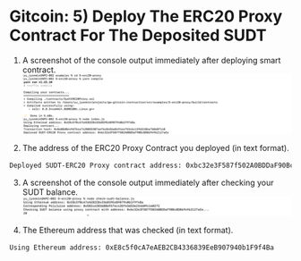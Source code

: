 # Gitcoin: 5) Deploy The ERC20 Proxy Contract For The Deposited SUDT

1. A screenshot of the console output immediately after deploying smart contract.
![deploying_smart_contract](deploying_smart_contract.png)

2. The address of the ERC20 Proxy Contract you deployed (in text format).
```sh
Deployed SUDT-ERC20 Proxy contract address: 0xbc32e3F587f502A0BDDaF90Bc8D8694962127aEe
```

3. A screenshot of the console output immediately after checking your SUDT balance.
![checking_sudt_balance](checking_sudt_balance.png)

4. The Ethereum address that was checked (in text format).
```sh
Using Ethereum address: 0xE8c5f0cA7eAEB2CB4336839EeB907940b1F9f4Ba
```

